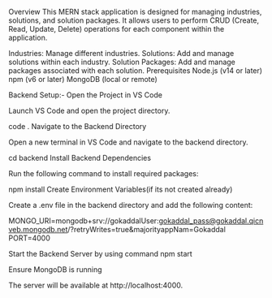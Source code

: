 Overview
This MERN stack application is designed for managing industries, solutions, and solution packages. It allows users to perform CRUD (Create, Read, Update, Delete) operations for each component within the application.

Industries: Manage different industries.
Solutions: Add and manage solutions within each industry.
Solution Packages: Add and manage packages associated with each solution.
Prerequisites
Node.js (v14 or later)
npm (v6 or later)
MongoDB (local or remote)

Backend Setup:-
Open the Project in VS Code

Launch VS Code and open the project directory.

code .
Navigate to the Backend Directory

Open a new terminal in VS Code and navigate to the backend directory.

cd backend
Install Backend Dependencies

Run the following command to install required packages:

npm install
Create Environment Variables(if its not created already)

Create a .env file in the backend directory and add the following content:

MONGO_URI=mongodb+srv://gokaddalUser:gokaddal_pass@gokaddal.qicnveb.mongodb.net/?retryWrites=true&majorityappNam=Gokaddal
PORT=4000

Start the Backend Server by using command npm start

Ensure MongoDB is running

The server will be available at http://localhost:4000.
